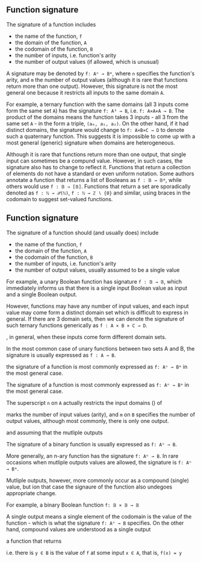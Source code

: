 
## Function signature
The signature of a function includes
- the name of the function, `f`
- the domain of the function, `A`
- the codomain of the function, `B`
- the number of inputs, i.e. function's arity
- the number of output values (if allowed, which is unusual)

A signature may be denoted by `f: Aⁿ → Bᵐ`, where `n` specifies the function's arity, and `m` the number of output values (although it is rare that functions return more than one output). However, this signature is not the most general one because it restricts all inputs to the same domain `A`.

For example, a ternary function with the same domains (all 3 inputs come form the same set `A`) has the signature `f: A³ → B`, i.e. `f: A×A×A → B`. The product of the domains means the function takes 3 inputs - all 3 from the same set `A` - in the form a triple, `(a₀, a₁, a₂)`. On the other hand, if it had distinct domains, the signature would change to `f: A×B×C → D` to denote such a quaternary function. This suggests it is impossible to come up with a most general (generic) signature when domains are heterogeneous.

Although it is rare that functions return more than one output, that single input can sometimes be a compund value. However, in such cases, the signature also has to change to reflect it. Functions that return a collection of elements do not have a standard or even uniform notation. Some authors annotate a function that returns a list of Booleans as `f : 𝔹 → 𝔹*`, while others would use `f : 𝔹 → [𝔹]`. Functions that return a set are sporadically denoted as `f : ℕ → 𝒫(ℕ)`, `f : ℕ → ℤ ∖ {0}` and similar, using braces in the codomain to suggest set-valued functions.


## Function signature
The signature of a function should (and usually does) include 
- the name of the function, `f`
- the domain of the function, `A`
- the codomain of the function, `B`
- the number of inputs, i.e. function's arity
- the number of output values, usually assumed to be a single value

For example, a unary Boolean function has signature `f : 𝔹 → 𝔹`, which immediately informs us that there is a single input Boolean value as input and a single Boolean output.

However, functions may have any number of input values, and each input value may come form a distinct domain set which is difficult to express in general. If there are 3 domain sets, then we can denote the signature of such ternary functions generically as `f : A × B × C → D`.


, in general, when these inputs come form different domain sets. 


In the most common case of unary functions between two sets A and B, the signature is usually expressed as `f : A → B`.


the signature of a function is most commonly expressed as `f: Aⁿ → Bᵐ` in the most general case.

The signature of a function is most commonly expressed as `f: Aⁿ → Bᵐ` in the most general case.


The superscript `n` on `A` actually restricts the input domains () of

marks the number of input values (arity), and `m` on `B` specifies the number of output values, although most commonly, there is only one output.

and assuming that the mutliple outputs 

The signature of a binary function is usually expressed as `f: Aⁿ → B`. 

More generally, an n-ary function has the signature `f: Aⁿ → B`. In rare occasions when mutliple outputs values are allowed, the signature is `f: Aⁿ → Bᵐ`. 

Mutliple outputs, however, more commonly occur as a compound (single) value, but ion that case the signaure of the function also undegoes appropriate change.

For example, a binary Boolean function `f: 𝔹 × 𝔹 → 𝔹`




A single output means a single element of the codomain is the value of the function - which is what the signature `f: Aⁿ → B` specifies. On the other hand, compound values are understood as a single output

a function that returns 


 i.e. there is 
`y ∈ B` is the value of `f` at some input `x ∈ A`, that is, `f(x) = y`
